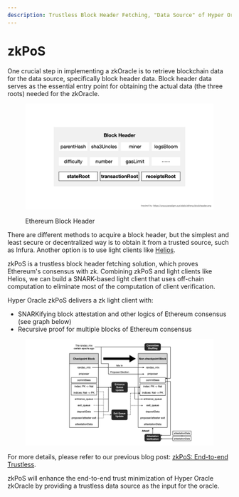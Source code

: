 ```yaml
---
description: Trustless Block Header Fetching, "Data Source" of Hyper Oracle Network
---
```


# zkPoS

One crucial step in implementing a zkOracle is to retrieve blockchain data for the data source, specifically block header data. Block header data serves as the essential entry point for obtaining the actual data (the three roots) needed for the zkOracle.

<figure><img src="../../.gitbook/assets/截屏2023-02-18 下午6.22.20.png" alt=""><figcaption><p>Ethereum Block Header</p></figcaption></figure>

There are different methods to acquire a block header, but the simplest and least secure or decentralized way is to obtain it from a trusted source, such as Infura. Another option is to use light clients like [Helios](https://a16zcrypto.com/building-helios-ethereum-light-client/).

zkPoS is a trustless block header fetching solution, which proves Ethereum's consensus with zk. Combining zkPoS and light clients like Helios, we can build a SNARK-based light client that uses off-chain computation to eliminate most of the computation of client verification.

Hyper Oracle zkPoS delivers a zk light client with:

* SNARKifying block attestation and other logics of Ethereum consensus (see graph below)
* Recursive proof for multiple blocks of Ethereum consensus

<figure><img src="../../.gitbook/assets/截屏2023-02-18 下午6.49.44.png" alt=""><figcaption></figcaption></figure>

For more details, please refer to our previous blog post: [zkPoS: End-to-end Trustless](https://mirror.xyz/hyperoracleblog.eth/lAE9erAz5eIlQZ346PG6tfh7Q6xy59bmA\_kFNr-l6dE).

zkPoS will enhance the end-to-end trust minimization of Hyper Oracle zkOracle by providing a trustless data source as the input for the oracle.
